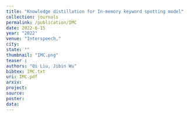 ```yaml
---
title: "Knowledge distillation for In-memory keyword spotting model"
collection: journals
permalink: /publication/IMC
date: 2022-6-15
year: "2022"
venue: "Interspeech,"
city: 
state: ""
thumbnail: "IMC.png"
teaser : 
authors: "Qi Liu, Jibin Wu"
bibtex: IMC.txt
uri: IMC.pdf
arxiv: 
project: 
source: 
poster: 
data:
---
```

